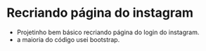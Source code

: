 # Recriando página do instagram
* Projetinho bem básico recriando página do login do instagram.
* a maioria do código usei bootstrap.
